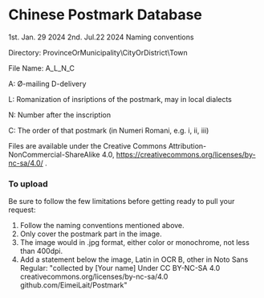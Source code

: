 ﻿<h1>Chinese Postmark Database</h1>
1st. Jan. 29 2024
2nd. Jul.22 2024

</h3>Naming conventions</h3>

Directory:
ProvinceOrMunicipality\CityOrDistrict\Town

File Name:
A_L_N_C

A:
Ø-mailing
D-delivery

L: Romanization of insriptions of the postmark, may in local dialects

N: Number after the inscription

C: The order of that postmark (in Numeri Romani, e.g. i, ii, iii)

Files are available under the Creative Commons Attribution-NonCommercial-ShareAlike 4.0, https://creativecommons.org/licenses/by-nc-sa/4.0/ .

<h3>To upload</h3>
Be sure to follow the few limitations before getting ready to pull your request:

1. Follow the naming conventions mentioned above.
2. Only cover the postmark part in the image.
3. The image would in .jpg format, either color or monochrome, not less than 400dpi.
4. Add a statement below the image, Latin in OCR B, other in Noto Sans Regular: 
"collected by [Your name]
Under CC BY-NC-SA 4.0
creativecommons.org/licenses/by-nc-sa/4.0
github.com/EimeiLait/Postmark"